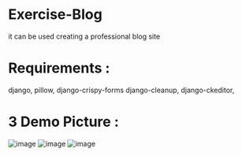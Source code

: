 # Exercise-Blog
it can be used creating a professional blog site
# Requirements :
django,
pillow,
django-crispy-forms
django-cleanup,
django-ckeditor,

# 3 Demo Picture :
![image](https://user-images.githubusercontent.com/48027930/123631055-21b1ca00-d838-11eb-952a-e00003fae5f8.png)
![image](https://user-images.githubusercontent.com/48027930/123631245-558cef80-d838-11eb-91c8-c0f31284ec65.png)
![image](https://user-images.githubusercontent.com/48027930/123631286-62a9de80-d838-11eb-89ef-12bce83de455.png)
